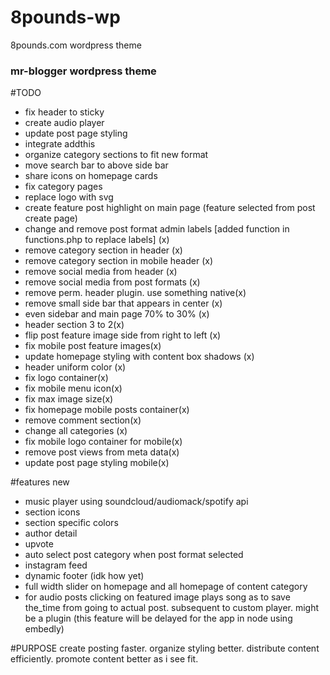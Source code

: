 # 8pounds-wp
8pounds.com wordpress theme

### mr-blogger wordpress theme

#TODO
- fix header to sticky
- create audio player
- update post page styling
- integrate addthis
- organize category sections to fit new format
- move search bar to above side bar
- share icons on homepage cards
- fix category pages
- replace logo with svg
- create feature post highlight on main page (feature selected from post create page)
- change and remove post format admin labels [added function in functions.php to replace labels] (x)
- remove category section in header (x)
- remove category section in mobile header (x)
- remove social media from header (x)
- remove social media from post formats (x)
- remove perm. header plugin. use something native(x)
- remove small side bar that appears in center (x)
- even sidebar and main page 70% to 30% (x)
- header section 3 to 2(x)
- flip post feature image side from right to left (x)
- fix mobile post feature images(x)
- update homepage styling with content box shadows (x)
- header uniform color (x)
- fix logo container(x)
- fix mobile menu icon(x)
- fix max image size(x)
- fix homepage mobile posts container(x)
- remove comment section(x)
- change all categories (x)
- fix mobile logo container for mobile(x)
- remove post views from meta data(x)
- update post page styling mobile(x)






#features new
- music player using soundcloud/audiomack/spotify api
- section icons
- section specific colors
- author detail
- upvote
- auto select post category when post format selected
- instagram feed
- dynamic footer (idk how yet)
- full width slider on homepage and all homepage of content category
- for audio posts clicking on featured image plays song as to save the_time
from going to actual post. subsequent to custom player. might be a plugin (this feature will be delayed for the app in node using embedly)


#PURPOSE
create posting faster.
organize styling better.
distribute content efficiently.
promote content better as i see fit.
